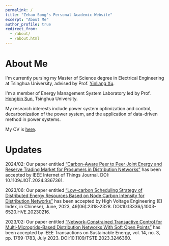 ```yaml
---
permalink: /
title: "Zehao Song's Personal Academic Website"
excerpt: "About Me"
author_profile: true
redirect_from: 
  - /about/
  - /about.html
---
```




# About Me

I'm currently pursing my Master of Science degree in Electrical Engineering at Tsinghua University, advised by Prof. [Yinliang Xu](https://www.tbsi.edu.cn/xyl_en/main.htm). 

I'm a member of Energy Management System Laboratory led by Prof. [Hongbin Sun](https://www.eea.tsinghua.edu.cn/en/faculties/shb.htm), Tsinghua University.

My research interests include power system optimization and control, decarbonization of the power system, and the application of data-driven method in power systems.

My CV is [here](../assets/Zehao_Song_CV.pdf).

# Updates
2024/02: Our paper entitled [“Carbon-Aware Peer to Peer Joint Energy and Reserve Trading Market for Prosumers in Distribution Networks”](https://ieeexplore.ieee.org/document/10440140) has been accepted by IEEE Internet of Things Journal. DOI: 10.1109/JIOT.2024.3367361.

2023/06: Our paper entitled [“Low-carbon Scheduling Strategy of Distributed Energy Resources Based on Node Carbon Intensity for Distribution Networks”](https://www.researchgate.net/publication/371968866_Low-carbon_Scheduling_Strategy_of_Distributed_Energy_Resources_Based_on_Node_Carbon_Intensity_for_Distribution_Networks?__cf_chl_rt_tk=n7KLodo6g9zKa6VT_xPf9.k8wlX6gWVhMf5vZ0COnvQ-1708670092-0.0-5053) has been accepted by High Voltage Engineering (EI Index, in Chinese), June, 2023, 49(06):2318-2328. DOI:10.13336/j.1003-6520.HVE.20230216.

2023/02: Our paper entitled [“Network-Constrained Transactive Control for Multi-Microgrids-Based Distribution Networks With Soft Open Points”](https://ieeexplore.ieee.org/document/10048557) has been accepted by IEEE Transactions on Sustainable Energy, vol. 14, no. 3, pp. 1769-1783, July 2023. DOI:10.1109/TSTE.2023.3246360.









